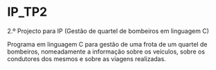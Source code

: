 # IP_TP2
2.º Projecto para IP (Gestão de quartel de bombeiros em linguagem C)

Programa em linguagem C para gestão de uma frota de um quartel de bombeiros, nomeadamente a informação sobre os veículos, sobre os condutores dos mesmos e sobre as viagens realizadas.
